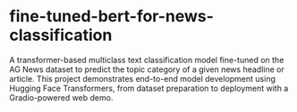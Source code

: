 # fine-tuned-bert-for-news-classification
A transformer-based multiclass text classification model fine-tuned on the AG News dataset to predict the topic category of a given news headline or article. This project demonstrates end-to-end model development using Hugging Face Transformers, from dataset preparation to deployment with a Gradio-powered web demo.
